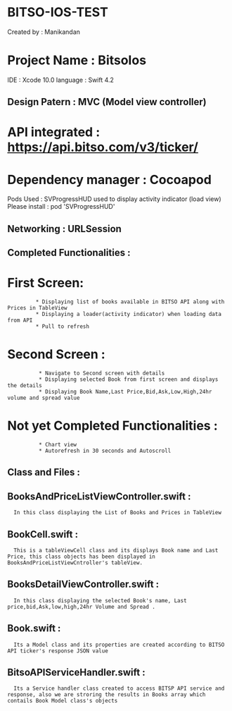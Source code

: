 # BITSO-IOS-TEST

Created by : Manikandan

# Project Name : BitsoIos

IDE : Xcode 10.0 language : Swift 4.2

## Design Patern : MVC (Model view controller)

# API integrated : https://api.bitso.com/v3/ticker/
 
# Dependency manager : Cocoapod

Pods Used : SVProgressHUD used to display activity indicator (load view)    
Please install : pod 'SVProgressHUD' 

## Networking : URLSession

## Completed Functionalities :

# First Screen:
             * Displaying list of books available in BITSO API along with Prices in TableView
             * Displaying a loader(activity indicator) when loading data from API
             * Pull to refresh 
             
# Second Screen : 
              * Navigate to Second screen with details
              * Displaying selected Book from first screen and displays the details
              * Displaying Book Name,Last Price,Bid,Ask,Low,High,24hr volume and spread value


# Not yet Completed Functionalities :
              * Chart view
              * Autorefresh in 30 seconds and Autoscroll 


## Class and Files :

## BooksAndPriceListViewController.swift :
      In this class displaying the List of Books and Prices in TableView
      
## BookCell.swift : 
      This is a tableViewCell class and its displays Book name and Last Price, this class objects has been displayed in BooksAndPriceListViewCntroller's tableView.
      
## BooksDetailViewController.swift :
      In this class displaying the selected Book's name, Last price,bid,Ask,low,high,24hr Volume and Spread .

## Book.swift :
      Its a Model class and its properties are created according to BITSO API ticker's response JSON value
      
## BitsoAPIServiceHandler.swift :
      Its a Service handler class created to access BITSP API service and response, also we are stroring the results in Books array which contails Book Model class's objects
     

     
